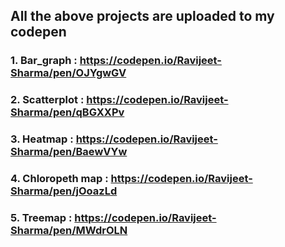 ## All the above projects are uploaded to my codepen
### 1. Bar_graph : https://codepen.io/Ravijeet-Sharma/pen/OJYgwGV
### 2. Scatterplot : https://codepen.io/Ravijeet-Sharma/pen/qBGXXPv
### 3. Heatmap : https://codepen.io/Ravijeet-Sharma/pen/BaewVYw
### 4. Chloropeth map : https://codepen.io/Ravijeet-Sharma/pen/jOoazLd
### 5. Treemap : https://codepen.io/Ravijeet-Sharma/pen/MWdrOLN
